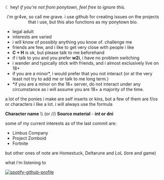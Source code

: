 ☾ hey! *if you're not from ponytown, feel free to ignore this.*                                                                
                                                                                                        
<p align="center">
i'm gr4ve, so call me grave. i use github for creating issues on the projects that i use, but this also functions as my ponytown bio. </p>

- legal adult
- interests are varied
- i will know of possibly anything you know of. challenge me
- friends are few, and i like to get very close with people i like
- **C + H** is ok, but please talk to me beforehand
- if i talk to you and you prefer **w2i**, i have no problem switching
- i wander and typically stick with friends, and i almost exclusively live on 18+
- if you are a minor*, i would prefer that you not interact (or at the very least not try to add me or talk to me long term.)
- *if you are a minor on the 18+ server, do not interact under any circumstance as i will assume you are 18+ a majority of the time.

a lot of the ponies i make are self inserts or kins, but a few of them are f/os or characters i like a lot.
i will always use the formula

**Character name** \\\ (or //) **Source material** - **int or dni** 

some of my current interests as of the last commit are:
- Limbus Company
- Project Zomboid
- Fortnite

but other ones of note are Homestuck, Deltarune and LoL (lore and game)

what i'm listening to

[![spotify-github-profile](https://spotify-github-profile.kittinanx.com/api/view?uid=lzkdm3ad5lxcmgm3z68rx7mua&cover_image=true&theme=novatorem&show_offline=true&background_color=121212&interchange=false&bar_color=53b14f&bar_color_cover=false)](https://spotify-github-profile.kittinanx.com/api/view?uid=lzkdm3ad5lxcmgm3z68rx7mua&redirect=true)
